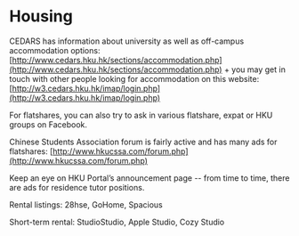 # Housing

CEDARS has information about university as well as off-campus accommodation options: [http://www.cedars.hku.hk/sections/accommodation.php](http://www.cedars.hku.hk/sections/accommodation.php) + you may get in touch with other people looking for accommodation on this website: [http://w3.cedars.hku.hk/imap/login.php](http://w3.cedars.hku.hk/imap/login.php)

For flatshares, you can also try to ask in various flatshare, expat or HKU groups on Facebook.

Chinese Students Association forum is fairly active and has many ads for flatshares: [http://www.hkucssa.com/forum.php](http://www.hkucssa.com/forum.php)  


Keep an eye on HKU Portal’s announcement page -- from time to time, there are ads for residence tutor positions.

Rental listings: 28hse, GoHome, Spacious

Short-term rental: StudioStudio, Apple Studio, Cozy Studio  
  


